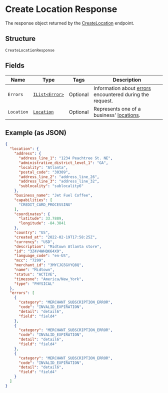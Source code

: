 
# Create Location Response

The response object returned by the [CreateLocation](../../doc/api/locations.md#create-location) endpoint.

## Structure

`CreateLocationResponse`

## Fields

| Name | Type | Tags | Description |
|  --- | --- | --- | --- |
| `Errors` | [`IList<Error>`](../../doc/models/error.md) | Optional | Information about [errors](https://developer.squareup.com/docs/build-basics/handling-errors) encountered during the request. |
| `Location` | [`Location`](../../doc/models/location.md) | Optional | Represents one of a business' [locations](https://developer.squareup.com/docs/locations-api). |

## Example (as JSON)

```json
{
  "location": {
    "address": {
      "address_line_1": "1234 Peachtree St. NE",
      "administrative_district_level_1": "GA",
      "locality": "Atlanta",
      "postal_code": "30309",
      "address_line_2": "address_line_26",
      "address_line_3": "address_line_32",
      "sublocality": "sublocality6"
    },
    "business_name": "Jet Fuel Coffee",
    "capabilities": [
      "CREDIT_CARD_PROCESSING"
    ],
    "coordinates": {
      "latitude": 33.7889,
      "longitude": -84.3841
    },
    "country": "US",
    "created_at": "2022-02-19T17:58:25Z",
    "currency": "USD",
    "description": "Midtown Atlanta store",
    "id": "3Z4V4WHQK64X9",
    "language_code": "en-US",
    "mcc": "7299",
    "merchant_id": "3MYCJG5GVYQ8Q",
    "name": "Midtown",
    "status": "ACTIVE",
    "timezone": "America/New_York",
    "type": "PHYSICAL"
  },
  "errors": [
    {
      "category": "MERCHANT_SUBSCRIPTION_ERROR",
      "code": "INVALID_EXPIRATION",
      "detail": "detail6",
      "field": "field4"
    },
    {
      "category": "MERCHANT_SUBSCRIPTION_ERROR",
      "code": "INVALID_EXPIRATION",
      "detail": "detail6",
      "field": "field4"
    },
    {
      "category": "MERCHANT_SUBSCRIPTION_ERROR",
      "code": "INVALID_EXPIRATION",
      "detail": "detail6",
      "field": "field4"
    }
  ]
}
```

